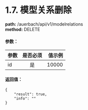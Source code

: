 # 1.7. 模型关系删除
**path:** /auerbach/api/v1/modelrelations                   
**method:** DELETE
#### 参数：
| 参数        | 是否必须           | 值示例  |
| ------------- |:-------------:| -----:|
| id      | 是 | 10000 |
#### 返回值：
```
{
    "result": true,
    "info": ""
}
```
